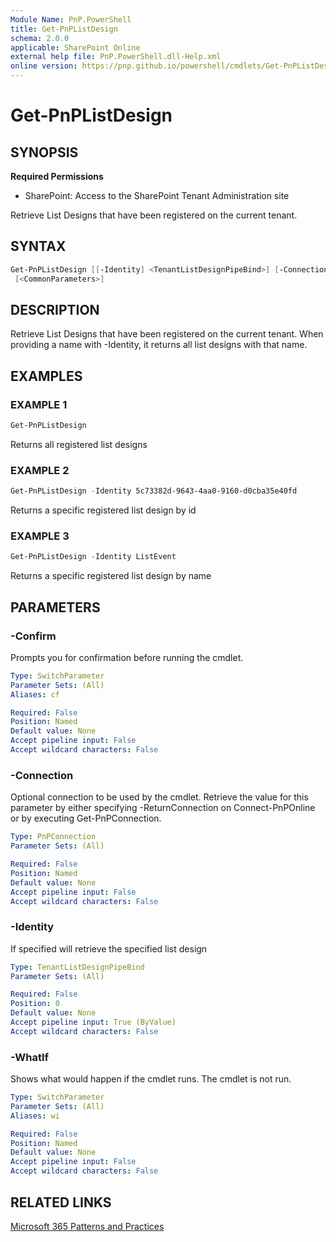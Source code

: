 ```yaml
---
Module Name: PnP.PowerShell
title: Get-PnPListDesign
schema: 2.0.0
applicable: SharePoint Online
external help file: PnP.PowerShell.dll-Help.xml
online version: https://pnp.github.io/powershell/cmdlets/Get-PnPListDesign.html
---
```

 
# Get-PnPListDesign

## SYNOPSIS

**Required Permissions**

* SharePoint: Access to the SharePoint Tenant Administration site

Retrieve List Designs that have been registered on the current tenant.

## SYNTAX

```powershell
Get-PnPListDesign [[-Identity] <TenantListDesignPipeBind>] [-Connection <PnPConnection>]  
 [<CommonParameters>]
```

## DESCRIPTION

Retrieve List Designs that have been registered on the current tenant. When providing a name with -Identity, it returns all list designs with that name.

## EXAMPLES

### EXAMPLE 1
```powershell
Get-PnPListDesign
```

Returns all registered list designs

### EXAMPLE 2
```powershell
Get-PnPListDesign -Identity 5c73382d-9643-4aa0-9160-d0cba35e40fd
```
Returns a specific registered list design by id

### EXAMPLE 3
```powershell
Get-PnPListDesign -Identity ListEvent
```

Returns a specific registered list design by name

## PARAMETERS

### -Confirm
Prompts you for confirmation before running the cmdlet.

```yaml
Type: SwitchParameter
Parameter Sets: (All)
Aliases: cf

Required: False
Position: Named
Default value: None
Accept pipeline input: False
Accept wildcard characters: False
```

### -Connection
Optional connection to be used by the cmdlet. Retrieve the value for this parameter by either specifying -ReturnConnection on Connect-PnPOnline or by executing Get-PnPConnection.

```yaml
Type: PnPConnection
Parameter Sets: (All)

Required: False
Position: Named
Default value: None
Accept pipeline input: False
Accept wildcard characters: False
```

### -Identity
If specified will retrieve the specified list design

```yaml
Type: TenantListDesignPipeBind
Parameter Sets: (All)

Required: False
Position: 0
Default value: None
Accept pipeline input: True (ByValue)
Accept wildcard characters: False
```

### -WhatIf
Shows what would happen if the cmdlet runs. The cmdlet is not run.

```yaml
Type: SwitchParameter
Parameter Sets: (All)
Aliases: wi

Required: False
Position: Named
Default value: None
Accept pipeline input: False
Accept wildcard characters: False
```

## RELATED LINKS

[Microsoft 365 Patterns and Practices](https://aka.ms/m365pnp)


